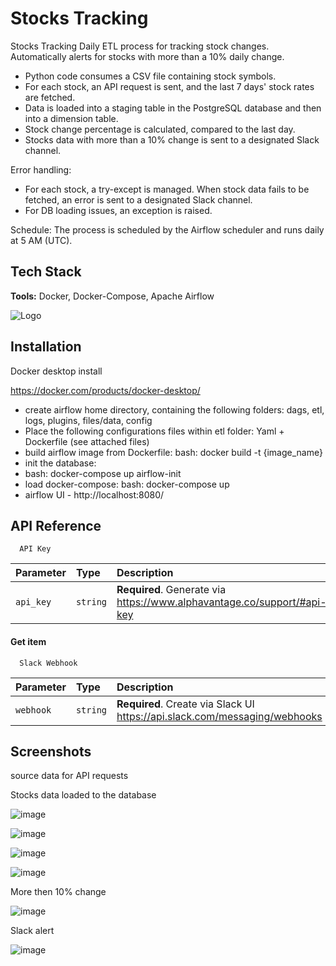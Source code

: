 
# Stocks Tracking

Stocks Tracking
Daily ETL process for tracking stock changes. Automatically alerts for stocks with more than a 10% daily change.

* Python code consumes a CSV file containing stock symbols.
* For each stock, an API request is sent, and the last 7 days' stock rates are fetched.
* Data is loaded into a staging table in the PostgreSQL database and then into a dimension table.
* Stock change percentage is calculated, compared to the last day.
* Stocks data with more than a 10% change is sent to a designated Slack channel.

Error handling:

* For each stock, a try-except is managed. When stock data fails to be fetched, an error is sent to a designated Slack channel.
* For DB loading issues, an exception is raised.

Schedule:
The process is scheduled by the Airflow scheduler and runs daily at 5 AM (UTC). 
## Tech Stack

**Tools:** Docker, Docker-Compose, Apache Airflow


![Logo](https://g.foolcdn.com/editorial/images/761015/stock-market-data-with-uptrend-vector.jpg)


## Installation

Docker desktop install

https://docker.com/products/docker-desktop/

* create airflow home directory, containing the following folders:
dags, etl, logs, plugins, files/data, config
* Place the following configurations files within etl folder:
Yaml + Dockerfile (see attached files)
* build airflow image from Dockerfile:
  bash: docker build -t {image_name} 
* init the database:
* bash: docker-compose up airflow-init
* load docker-compose:
  bash: docker-compose up
* airflow UI - http://localhost:8080/


    
## API Reference

```http
  API Key
```

| Parameter | Type     | Description                |
| :-------- | :------- | :------------------------- |
| `api_key` | `string` | **Required**. Generate via https://www.alphavantage.co/support/#api-key |

#### Get item

```http
  Slack Webhook
```

| Parameter | Type     | Description                       |
| :-------- | :------- | :-------------------------------- |
| `webhook`      | `string` | **Required**. Create via Slack UI https://api.slack.com/messaging/webhooks |






## Screenshots

source data for API requests



Stocks data loaded to the database

![image](https://github.com/LiorBar1/Stock-ETL/assets/88455916/3ee86618-8cf7-4e14-b8e5-4935fd231646)

![image](https://github.com/LiorBar1/Stock-ETL/assets/88455916/46d63fb1-1b2b-4d0e-94a3-c2c0aa168343)

![image](https://github.com/LiorBar1/Stock-ETL/assets/88455916/41c3dc81-b0d0-4b8e-ac6e-e80ee636820a)

![image](https://github.com/LiorBar1/Stock-ETL/assets/88455916/0854f0ab-9a90-4db9-a216-b90190c64001)

More then 10% change

![image](https://github.com/LiorBar1/Stock-ETL/assets/88455916/0e6bb2af-2582-4303-a7cc-75dc0dd3d969)

Slack alert

![image](https://github.com/LiorBar1/Stock-ETL/assets/88455916/4625b33d-0154-48cf-aef4-0ea06e0faa5c)





